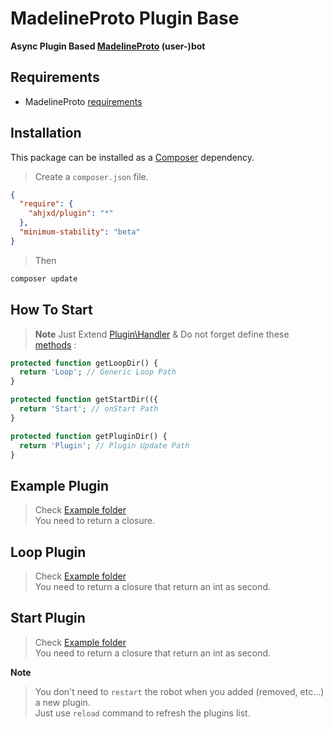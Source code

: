 # MadelineProto Plugin Base

**Async Plugin Based [MadelineProto](https://github.com/danog/MadelineProto) (user-)bot**


## Requirements
- MadelineProto [requirements](https://docs.madelineproto.xyz/docs/REQUIREMENTS.html)


## Installation

This package can be installed as a [Composer](https://getcomposer.org) dependency.

> Create a ```composer.json``` file.
```json
{
  "require": {
    "ahjxd/plugin": "*"
  },
  "minimum-stability": "beta"
}
```
> Then
```bash
composer update
```

## How To Start
> **Note** Just Extend  [Plugin\Handler](example/index.php) & Do not forget define these [methods](example/index.php#L28-L38) :
```php
protected function getLoopDir() {
  return 'Loop'; // Generic Loop Path
}

protected function getStartDir(({
  return 'Start'; // onStart Path
}

protected function getPluginDir() {
  return 'Plugin'; // Plugin Update Path
}
```

## Example Plugin
> Check [Example folder](example/Plugs/Plugin)
> <br>
> You need to return a closure.


## Loop Plugin
> Check [Example folder](example/Plugs/Loop)
> <br>
> You need to return a closure that return an int as second.


## Start Plugin
> Check [Example folder](example/Plugs/Start)
> <br>
> You need to return a closure that return an int as second.

**Note**
> You don't need to `restart` the robot when you added (removed, etc...) a new plugin.\
> Just use `reload` command to refresh the plugins list.
